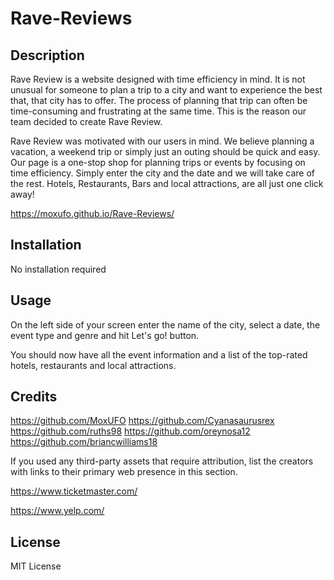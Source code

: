 # Rave-Reviews

## Description

Rave Review is a website designed with time efficiency in mind. It is not unusual for someone to plan a trip to a city and want to experience the best that, that city has to offer. The process of planning that trip can often be time-consuming and frustrating at the same time. This is the reason our team decided to create Rave Review.

Rave Review was motivated with our users in mind. We believe planning a vacation, a weekend trip or simply just an outing should be quick and easy. Our page is a one-stop shop for planning trips or events by focusing on time efficiency. Simply enter the city and the date and we will take care of the rest. Hotels, Restaurants, Bars and local attractions, are all just one click away!

https://moxufo.github.io/Rave-Reviews/

## Installation

No installation required

## Usage

On the left side of your screen enter the name of the city, select a date, the event type and genre and hit Let's go! button.

You should now have all the event information and a list of the top-rated hotels,
restaurants and local attractions.

## Credits

https://github.com/MoxUFO
https://github.com/Cyanasaurusrex
https://github.com/ruths98
https://github.com/oreynosa12
https://github.com/briancwilliams18

If you used any third-party assets that require attribution, list the creators with links to their primary web presence in this section.

https://www.ticketmaster.com/

https://www.yelp.com/

## License

MIT License
